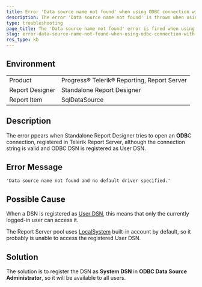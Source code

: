 ```yaml
---
title: Error 'Data source name not found' when using ODBC connection with Telerik Report Server.
description: The error 'Data source name not found' is thrown when using ODBC connection with Telerik Report Server.
type: troubleshooting
page_title: The 'Data source name not found' error is fired when using ODBC connection with Telerik Report Server.
slug: error-data-source-name-not-found-when-using-odbc-connection-with-telerik-report-server
res_type: kb
---
```


## Environment

<table>
	<tr>
		<td>Product</td>
		<td>Progress® Telerik® Reporting, Report Server</td>
	</tr>
  <tr>
		<td>Report Designer</td>
		<td>Standalone Report Designer</td>
	</tr>
  	<tr>
		<td>Report Item</td>
		<td>SqlDataSource</td>
	</tr>
</table>
  
  
## Description  

The error  ppears when Standalone Report Designer tries to open an **ODB**C connection, registered in Telerik Report Server, although the connection string is valid and ODBC DSN is registered as User DSN.  
 
## Error Message 
 
 ```
 'Data source name not found and no default driver specified.'
 ```
 
## Possible Cause

When a DSN is registered as <a href="https://support.microsoft.com/en-us/topic/what-is-a-dsn-data-source-name-ae9a0c76-22fc-8a30-606e-2436fe26e89f" target="_blank">User DSN</a>, this means that only the currently logged-in user can access it.

The Report Server pool uses <a href="https://social.msdn.microsoft.com/Forums/sqlserver/en-US/31d57870-1faa-4e14-8527-ce77b1ff40e4/local-service-local-system-or-network-service?forum=sqlsecurity" target="_blank">LocalSystem</a> built-in account by default, so it probably is unable to access the registered User DSN.

## Solution 

 The solution is to register the DSN as **System DSN** in **ODBC Data Source Administrator**, so it will be available to all users.  
